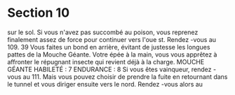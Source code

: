 # Section 10

sur le sol. Si vous n'avez pas succombé au poison, vous reprenez finalement assez de
force pour continuer vers l'oue st. Rendez -vous au 109.
39
Vous faites un bond en arrière, évitant de justesse les longues pattes de la Mouche
Géante. Votre épée à la main, vous vous apprêtez à affronter le répugnant insecte qui
revient déjà à la charge.
MOUCHE GÉANTE
HABILETÉ  : 7 ENDURANCE  : 8
Si vous êtes vainqueur, rendez -vous au 111. Mais vous pouvez choisir de prendre la fuite
en retournant dans le tunnel et vous diriger ensuite vers le nord. Rendez -vous alors au